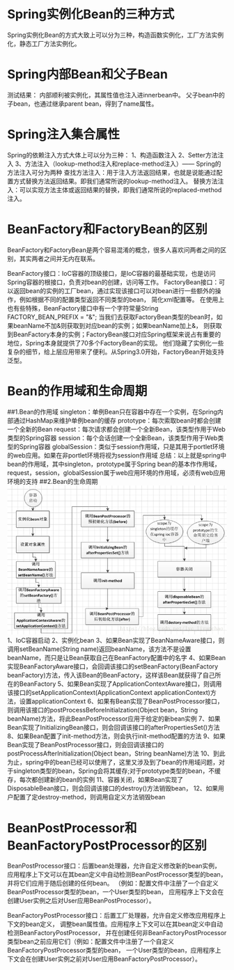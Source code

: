 # Spring实例化Bean的三种方式
Spring实例化Bean的方式大致上可以分为三种，构造函数实例化，工厂方法实例化，静态工厂方法实例化。

# Spring内部Bean和父子Bean
测试结果：
内部顺利被实例化，其属性值也注入进innerbean中。
父子bean中的子bean，也通过继承parent bean，得到了name属性。

# Spring注入集合属性
Spring的依赖注入方式大体上可以分为三种：
1、构造函数注入
2、Setter方法注入
3、方法注入（lookup-method注入和replace-method注入）——
Spring的方法注入可分为两种
查找方法注入：用于注入方法返回结果，也就是说能通过配置方式替换方法返回结果。即我们通常所说的lookup-method注入。
替换方法注入：可以实现方法主体或返回结果的替换，即我们通常所说的replaced-method注入。

# BeanFactory和FactoryBean的区别
BeanFactory和FactoryBean是两个容易混淆的概念，很多人喜欢问两者之间的区别，其实两者之间并无内在联系。

BeanFactory接口：IoC容器的顶级接口，是IoC容器的最基础实现，也是访问Spring容器的根接口，负责对bean的创建，访问等工作。
FactoryBean接口：可以返回bean的实例的工厂bean，通过实现该接口可以对bean进行一些额外的操作，例如根据不同的配置类型返回不同类型的bean，
简化xml配置等。
在使用上也有些特殊，BeanFactory接口中有一个字符常量String FACTORY_BEAN_PREFIX = "&"; 
当我们去获取FactoryBean类型的bean时，如果beanName不加&则获取到对应bean的实例；如果beanName加上&，
则获取到BeanFactory本身的实例；FactoryBean接口对应Spring框架来说占有重要的地位，Spring本身就提供了70多个FactoryBean的实现。
他们隐藏了实例化一些复杂的细节，给上层应用带来了便利。从Spring3.0开始，FactoryBean开始支持泛型。

# Bean的作用域和生命周期
##1.Bean的作用域
singleton：单例Bean只在容器中存在一个实例，在Spring内部通过HashMap来维护单例bean的缓存
prototype：每次索取bean时都会创建一个全新的Bean
request：每次请求都会创建一个全新Bean，该类型作用于Web类型的Spring容器
session：每个会话创建一个全新Bean，该类型作用于Web类型的Spring容器
globalSession：类似于session作用域，只是其用于portlet环境的web应用。如果在非portlet环境将视为session作用域
总结：以上就是spring中bean的作用域，其中singleton，prototype属于Spring bean的基本作作用域，request，session，globalSession属于web应用环境的作用域，必须有web应用环境的支持
##2.Bean的生命周期
![Image text](https://raw.githubusercontent.com/lizhen19911120/img-storage/master/bean%E7%94%9F%E5%91%BD%E5%91%A8%E6%9C%9F.png)
1、IoC容器启动
2、实例化bean
3、如果Bean实现了BeanNameAware接口，则调用setBeanName(String name)返回beanName，该方法不是设置beanName，而只是让Bean获取自己在BeanFactory配置中的名字
4、如果Bean实现BeanFactoryAware接口，会回调该接口的setBeanFactory(BeanFactory beanFactory)方法，传入该Bean的BeanFactory，这样该Bean就获得了自己所在的BeanFactory
5、如果Bean实现了ApplicationContextAware接口，则调用该接口的setApplicationContext(ApplicationContext applicationContext)方法，设置applicationContext
6、如果有Bean实现了BeanPostProcessor接口，则调用该接口的postProcessBeforeInitialzation(Object bean，String beanName)方法，将此BeanPostProcessor应用于给定的新bean实例
7、如果Bean实现了InitializingBean接口，则会回调该接口的afterPropertiesSet()方法
8、如果Bean配置了init-method方法，则会执行init-method配置的方法
9、如果Bean实现了BeanPostProcessor接口，则会回调该接口的postProcessAfterInitialization(Object bean，String beanName)方法
10、到此为止，spring中的bean已经可以使用了，这里又涉及到了bean的作用域问题，对于singleton类型的bean，Spring会将其缓存;对于prototype类型的bean，不缓存，每次都创建新的bean的实例
11、容器关闭，如果Bean实现了DisposableBean接口，则会回调该接口的destroy()方法销毁bean，
12、如果用户配置了定destroy-method，则调用自定义方法销毁bean

# BeanPostProcessor和BeanFactoryPostProcessor的区别
BeanPostProcessor接口：后置bean处理器，允许自定义修改新的bean实例，
应用程序上下文可以在其bean定义中自动检测BeanPostProcessor类型的bean，并将它们应用于随后创建的任何bean。
（例如：配置文件中注册了一个自定义BeanPostProcessor类型的bean，一个User类型的bean，
应用程序上下文会在创建User实例之后对User应用BeanPostProcessor）。

BeanFactoryPostProcessor接口：后置工厂处理器，允许自定义修改应用程序上下文的bean定义，
调整bean属性值。应用程序上下文可以在其bean定义中自动检测BeanFactoryPostProcessor，
并在创建任何非BeanFactoryPostProcessor类型bean之前应用它们（例如：配置文件中注册了一个自定义BeanFactoryPostProcessor类型的bean，
一个User类型的bean，应用程序上下文会在创建User实例之前对User应用BeanFactoryPostProcessor）。
